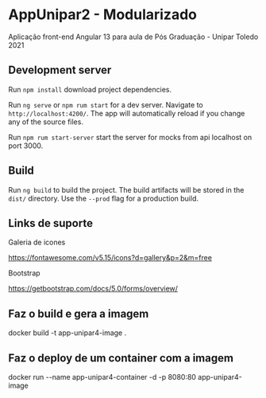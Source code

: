 # AppUnipar2 - Modularizado

Aplicação front-end Angular 13 para aula de Pós Graduação - Unipar Toledo 2021


## Development server

Run `npm install` download project dependencies.

Run `ng serve` or `npm rum start` for a dev server. Navigate to `http://localhost:4200/`. The app will automatically reload if you change any of the source files.

Run `npm rum start-server` start the server for mocks from api localhost on port 3000.

## Build

Run `ng build` to build the project. The build artifacts will be stored in the `dist/` directory. Use the `--prod` flag for a production build.



## Links de suporte

Galeria de icones

https://fontawesome.com/v5.15/icons?d=gallery&p=2&m=free


Bootstrap

https://getbootstrap.com/docs/5.0/forms/overview/


## Faz o build e gera a imagem
docker build -t app-unipar4-image .

## Faz o deploy de um container com a imagem
docker run --name app-unipar4-container -d -p 8080:80 app-unipar4-image
